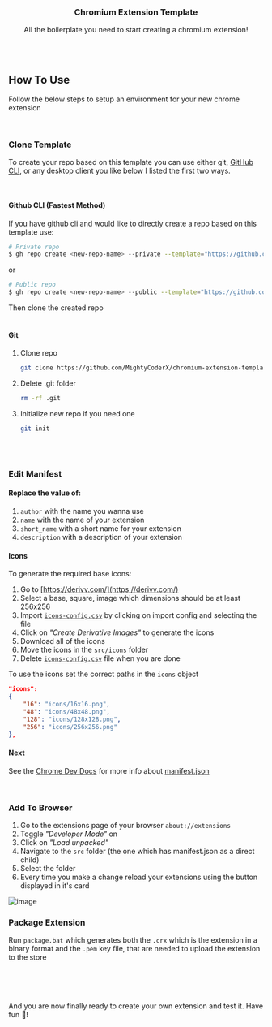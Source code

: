 <h3 align="center">Chromium Extension Template</h3>
<p align="center">All the boilerplate you need to start creating a chromium extension!</p>

<br>
<br>

## How To Use
Follow the below steps to setup an environment for your new chrome extension

<br>

### Clone Template
To create your repo based on this template you can use either git, [GitHub CLI](https://cli.github.com/), or any desktop client you like below I listed the first two ways.

<br>

#### Github CLI (Fastest Method)
If you have github cli and would like to directly create a repo based on this template use:
```bash
# Private repo
$ gh repo create <new-repo-name> --private --template="https://github.com/MightyCoderX/chromium-extension-template"
```
or
```bash
# Public repo
$ gh repo create <new-repo-name> --public --template="https://github.com/MightyCoderX/chromium-extension-template"
```

Then clone the created repo
<br>
<br>

#### Git
1. Clone repo
    ```bash
    git clone https://github.com/MightyCoderX/chromium-extension-template.git
    ```
1. Delete .git folder
    ```bash
    rm -rf .git
    ```
1. Initialize new repo if you need one
    ```bash
    git init
    ```

<br>
<br>

### Edit Manifest
#### Replace the value of:
1. `author` with the name you wanna use
1. `name` with the name of your extension
1. `short_name` with a short name for your extension
1. `description` with a description of your extension

#### Icons 
To generate the required base icons:
1. Go to [https://derivv.com/](https://derivv.com/)
1. Select a base, square, image which dimensions should be at least 256x256
1. Import [`icons-config.csv`](./icons-config.csv) by clicking on import config and selecting the file
1. Click on _"Create Derivative Images"_ to generate the icons
1. Download all of the icons
1. Move the icons in the `src/icons` folder
1. Delete [`icons-config.csv`](./icons-config.csv) file when you are done

To use the icons set the correct paths in the `icons` object
```json
"icons":
{
    "16": "icons/16x16.png",
    "48": "icons/48x48.png",
    "128": "icons/128x128.png",
    "256": "icons/256x256.png"
},
```

#### Next
See the [Chrome Dev Docs](https://developer.chrome.com/docs/extensions/mv3/) for more info about [manifest.json](https://developer.chrome.com/docs/extensions/mv3/manifest/)

<br>

### Add To Browser

1. Go to the extensions page of your browser `about://extensions`
1. Toggle _"Developer Mode"_ on
1. Click on _"Load unpacked"_
1. Navigate to the `src` folder (the one which has manifest.json as a direct child)
1. Select the folder
1. Every time you make a change reload your extensions using the button displayed in it's card

![image](https://user-images.githubusercontent.com/36588044/199308355-4f12c6c5-633e-4774-8df8-d1ce22b4af9a.png)


### Package Extension
Run `package.bat` which generates both the `.crx` which is the extension in a binary format and the `.pem` key file, that are needed to upload the extension to the store

<br>
<br>
<br>

And you are now finally ready to create your own extension and test it.
Have fun 🙂!
